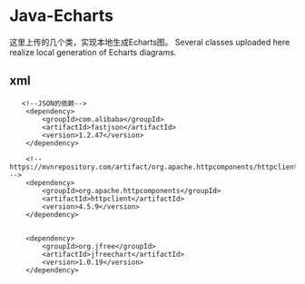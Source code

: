 # Java-Echarts
这里上传的几个类，实现本地生成Echarts图。
Several classes uploaded here realize local generation of Echarts diagrams.

## xml
       <!--JSON的依赖-->
        <dependency>
            <groupId>com.alibaba</groupId>
            <artifactId>fastjson</artifactId>
            <version>1.2.47</version>
        </dependency>

        <!-- https://mvnrepository.com/artifact/org.apache.httpcomponents/httpclient -->
        <dependency>
            <groupId>org.apache.httpcomponents</groupId>
            <artifactId>httpclient</artifactId>
            <version>4.5.9</version>
        </dependency>


        <dependency>
            <groupId>org.jfree</groupId>
            <artifactId>jfreechart</artifactId>
            <version>1.0.19</version>
        </dependency>

